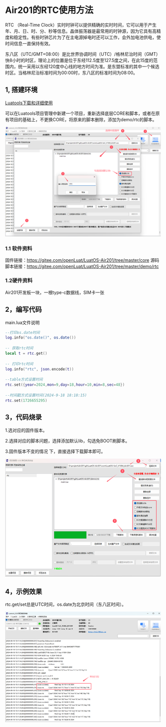# Air201的RTC使用方法
RTC （Real-Time Clock）实时时钟可以提供精确的实时时间，它可以用于产生年、月、日、时、分、秒等信息。晶体振荡器是最常用的时钟源，因为它具有高精度和稳定性。有些时钟芯片为了在主电源掉电时还可以工作，会外加电池供电，使时间信息一直保持有效。

东八区（UTC/GMT+08:00）是比世界协调时间（UTC）/格林尼治时间（GMT）快8小时的时区，理论上的位置是位于东经112.5度至127.5度之间，在此15度的范围内，统一采用以东经120度中心线的地方时间为准。是东盟标准的其中一个候选时区。当格林尼治标准时间为00:00时，东八区的标准时间为08:00。

## 1, 搭建环境 

[Luatools下载和详细使用](https://docs.openluat.com/Luatools/)

可以在Luatools项目管理中新建一个项目，重新选择底层CORE和脚本，或者在原有项目的基础上，不更换CORE，将原来的脚本删除，添加为demo/rtc的脚本。

![image](image/rtc_2.png)

### 1.1 软件资料

固件链接：https://gitee.com/openLuat/LuatOS-Air201/tree/master/core
源码脚本链接：https://gitee.com/openLuat/LuatOS-Air201/tree/master/demo/rtc

### 1.2硬件资料
 Air201开发板一块，一根type-c数据线，SIM卡一张

## 2，编写代码
main.lua文件说明

```Lua
--打印os.date时间
log.info("os.date()", os.date()) 

-- 获取rtc时间
local t = rtc.get()   

-- 打印rtc时间                   
log.info("rtc", json.encode(t))          

--table方式设置时间
rtc.set({year=2024,mon=9,day=18,hour=10,min=8,sec=48})

--时间戳方式设置时间(2024-9-18 18:18:15)
rtc.set(1726655295)    
```

## 3，代码烧录

1.选对应的固件版本。

2.选择对应的脚本问题，选择添加默认lib，勾选免BOOT刷脚本。

3.固件版本不变的情况 下，直接选择下载脚本即可。

![image](image/rtc_0.png)

## 4，示例效果

  rtc.get/set总是UTC时间，os.date为北京时间（东八区时间）。

  ![image](image/rtc_1.png) 

